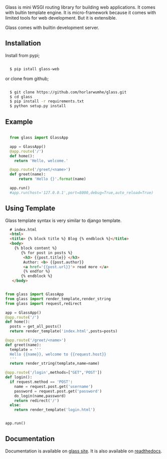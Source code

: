 Glass is mini WSGI routing library for building web applications.
It comes with bultin template engine. It is micro-framework because it comes with limited tools for web development. But it is extensible.

Glass  comes with builtin development server.

## Installation

 Install from pypi;

```bash

  $ pip istall glass-web

```
or clone from github;

```bash

  $ git clone https://github.com/horlarwumhe/glass.git
  $ cd glass
  $ pip install -r requirements.txt
  $ python setup.py install


```
##  Example

```py

  from glass import GlassApp

  app = GlassApp()
  @app.route('/')
  def home():
    return 'Hello, welcome.'

  @app.route('/greet/<name>')
  def greet(name):
      return 'Hello {}'.format(name)

  app.run()
  #app.run(host='127.0.0.1',port=8000,debug=True,auto_reload=True)

```

## Using Template

Glass template syntax is very similar to django template.


```html
  # index.html
  <html>
  <title> {% block title %} Blog {% endblock %}</title>
  <body>
    {% block content %}
       {% for post in posts %}
        <h3> {{post.title}} </h3>
        Author: <b> {{post.author}}
        <a href='{{post.url}}'> read more </a>
        {% endfor %}
       {% endblock %}
   </body>


```

```py

from glass import GlassApp
from glass import render_template,render_string
from glass import request,redirect

app = GlassApp()
@app.route('/')
def home():
  posts = get_all_posts()
  return render_template('index.html',posts=posts)

@app.route('/greet/<name>')
def greet(name):
  template = '''
  Hello {{name}}, welcome to {{request.host}}
  '''
  return render_string(template,name=name)

@app.route('/login',methods=["GET",'POST'])
def login():
  if request.method == 'POST':
    name = request.post.get('username')
    password = request.post.get('password')
    do_login(name,password)
    return redirect('/')
  else:
    return render_template('login.html')


app.run()

``` 
## Documentation
Documentation is available on [glass site](http://glass.horlarwumhe.me). It is also available on [readthedocs](https://glassapp.readthedocs.io).

